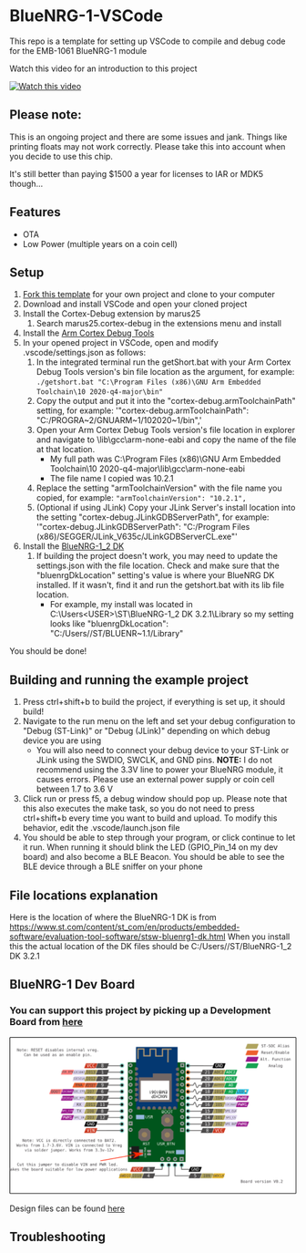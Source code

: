 # BlueNRG-1-VSCode
This repo is a template for setting up VSCode to compile and debug code for the EMB-1061 BlueNRG-1 module

Watch this video for an introduction to this project

[![Watch this video](https://img.youtube.com/vi/VH6JlEohDSQ/0.jpg)](https://youtu.be/VH6JlEohDSQ)

## Please note:
This is an ongoing project and there are some issues and jank. Things like printing floats may not work correctly. Please take this into account when you decide to use this chip.

It's still better than paying $1500 a year for licenses to IAR or MDK5 though...

## Features

- OTA
- Low Power (multiple years on a coin cell)

## Setup
1. [Fork this template](https://github.com/ctjet/BlueNRG-1-VSCode/generate) for your own project and clone to your computer
2. Download and install VSCode and open your cloned project
3. Install the Cortex-Debug extension by marus25
    1. Search marus25.cortex-debug in the extensions menu and install
4. Install the [Arm Cortex Debug Tools](https://developer.arm.com/tools-and-software/open-source-software/developer-tools/gnu-toolchain/gnu-rm/downloads)
5. In your opened project in VSCode, open and modify .vscode/settings.json as follows:
    1. In the integrated terminal run the getShort.bat with your Arm Cortex Debug Tools version's bin file location as the argument, for example:
        `./getshort.bat "C:\Program Files (x86)\GNU Arm Embedded Toolchain\10 2020-q4-major\bin"`
    2. Copy the output and put it into the "cortex-debug.armToolchainPath" setting, for example:
        '"cortex-debug.armToolchainPath": "C:/PROGRA\~2/GNUARM\~1/102020~1/bin",'
    3. Open your Arm Cortex Debug Tools version's file location in explorer and navigate to \\lib\\gcc\\arm-none-eabi and copy the name of the file at that location. 
        - My full path was C:\\Program Files (x86)\\GNU Arm Embedded Toolchain\\10 2020-q4-major\\lib\\gcc\\arm-none-eabi
        - The file name I copied was 10.2.1
    4. Replace the setting "armToolchainVersion" with the file name you copied, for example:
        `"armToolchainVersion": "10.2.1",`
    5. (Optional if using JLink) Copy your JLink Server's install location into the setting "cortex-debug.JLinkGDBServerPath", for example:
        '"cortex-debug.JLinkGDBServerPath": "C:/Program Files (x86)/SEGGER/JLink_V635c/JLinkGDBServerCL.exe"'
6. Install the [BlueNRG-1_2 DK](https://www.st.com/content/st_com/en/products/embedded-software/evaluation-tool-software/stsw-bluenrg1-dk.html)
    1. If building the project doesn't work, you may need to update the settings.json with the file location. Check and make sure that the  "bluenrgDkLocation" setting's value is where your BlueNRG DK installed. If it wasn't, find it and run the getshort.bat with its lib file location.
        - For example, my install was located in C:\Users\<USER>\ST\BlueNRG-1_2 DK 3.2.1\Library so my setting looks like "bluenrgDkLocation": "C:/Users/<USER>/ST/BLUENR~1.1/Library"

You should be done! 

## Building and running the example project
1. Press ctrl+shift+b to build the project, if everything is set up, it should build!
2. Navigate to the run menu on the left and set your debug configuration to "Debug (ST-Link)" or "Debug (JLink)" depending on which debug device you are using
    - You will also need to connect your debug device to your ST-Link or JLink using the SWDIO, SWCLK, and GND pins. **NOTE:** I do not recommend using the 3.3V line to power your BlueNRG module, it causes errors. Please use an external power supply or coin cell between 1.7 to 3.6 V
3. Click run or press f5, a debug window should pop up. Please note that this also executes the make task, so you do not need to press ctrl+shift+b every time you want to build and upload. To modify this behavior, edit the  .vscode/launch.json file
4. You should be able to step through your program, or click continue to let it run. When running it should blink the LED (GPIO_Pin_14 on my dev board) and also become a BLE Beacon. You should be able to see the BLE device through a BLE sniffer on your phone

## File locations explanation

Here is the location of where the BlueNRG-1 DK is from https://www.st.com/content/st_com/en/products/embedded-software/evaluation-tool-software/stsw-bluenrg1-dk.html When you install this the actual location of the DK files should be C:/Users/<your user>/ST/BlueNRG-1_2 DK 3.2.1

## BlueNRG-1 Dev Board

### You can support this project by picking up a Development Board from [here](https://www.tindie.com/products/22570/)

![pinout](/images/pinout.svg)

Design files can be found [here](https://oshwlab.com/cmarting99/discutil_copy)


## Troubleshooting
